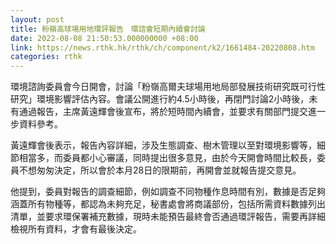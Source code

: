 ```yaml
---
layout: post
title: 粉嶺高球場用地環評報告　環諮會短期內續會討論
date: 2022-08-08 21:50:53.000000000 +08:00
link: https://news.rthk.hk/rthk/ch/component/k2/1661484-20220808.htm
categories: rthk
---
```


環境諮詢委員會今日開會，討論「粉嶺高爾夫球場用地局部發展技術研究既可行性研究」環境影響評估內容。會議公開進行約4.5小時後，再閉門討論2小時後，未有通過報告，主席黃遠輝會後宣布，將於短時間內續會，並要求有關部門提交進一步資料參考。

黃遠輝會後表示，報告內容詳細，涉及生態調查、樹木管理以至對環境影響等，細節相當多，而委員都小心審議，同時提出很多意見，由於今天開會時間比較長，委員不想匆匆決定，所以會於本月28日的限期前，再開會並就報告提交意見。

他提到，委員對報告的調查細節，例如調查不同物種作息時間有別，數據是否足夠涵蓋所有物種等，都認為未夠充足，秘書處會將商議部份，包括所需資料數據列出清單，並要求環保署補充數據，現時未能預告最終會否通過環評報告，需要再詳細檢視所有資料，才會有最後決定。
